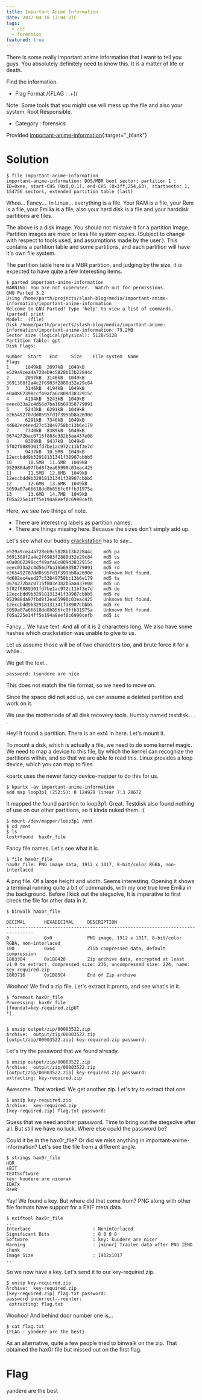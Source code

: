 ```yaml
---
title: Important Anime Information
date: 2017-04-18 13:04 UTC
tags: 
  - ctf 
  - forensics
featured: true
---
```


There is some really important anime information that I want to tell you guys. You absolutely definitely need to know this. It is a matter of life or death.

Find the information.

- Flag Format /{FLAG : .+}/

Note: Some tools that you might use will mess up the file and also your system. Root Responsible.

- Category : forensics

Provided [important-anime-information](2017-04-18-important-anime-information/important-anime-information){:target="_blank"}

Solution
========

    $ file important-anime-information
    important-anime-information: DOS/MBR boot sector; partition 1 : ID=0xee, start-CHS (0x0,0,1), end-CHS (0x3ff,254,63), startsector 1, 154756 sectors, extended partition table (last)

Whoa... Fancy....
In Linux... everything is a file. Your RAM is a file, your Rem is a file, your Emilia is a file, also your hard disk is a file and your harddisk partitions are files.

The above is a disk image. You should not mistake it for a partition image. Partition images are more or less file system copies. (Subject to change with respect to tools used, and assumptions made by the user.). This contains a partition table and some partitions, and each partition will have it's own file system.

The partition table here is a MBR partition, and judging by the size, it is expected to have quite a few interesting items.

    $ parted important-anime-information
    WARNING: You are not superuser.  Watch out for permissions.
    GNU Parted 3.2
    Using /home/parth/projects/slash-blog/media/important-anime-information/important-anime-information
    Welcome to GNU Parted! Type 'help' to view a list of commands.
    (parted) print
    Model:  (file)
    Disk /home/parth/projects/slash-blog/media/important-anime-information/important-anime-information: 79.2MB
    Sector size (logical/physical): 512B/512B
    Partition Table: gpt
    Disk Flags:

    Number  Start   End     Size    File system  Name                              Flags
    1      1049kB  2097kB  1049kB               e529a9cea4a728eb9c5828b13b22844c
    2      2097kB  3146kB  1049kB               3691308f2a4c2f6983f2880d32e29c84
    3      3146kB  4194kB  1049kB               e0a0862398ccf49afa6c809d3832915c
    4      4194kB  5243kB  1049kB               eeec033a2c4d56d7ba16b69358779091
    5      5243kB  6291kB  1049kB               e265492707dd0595fd1f399bb8a2690e
    6      6291kB  7340kB  1049kB               4d682ec4eed27c53849758bc13b6e179
    7      7340kB  8389kB  1049kB               0674272bac0715f803e382b5aa437e08
    8      8389kB  9437kB  1049kB               5f02f0889301fd7be1ac972c11bf3e7d
    9      9437kB  10.5MB  1049kB               12eccbdd9b32918131341f38907cbbb5
    10      10.5MB  11.5MB  1049kB               952988da97fbd8f2ea65990c03eac425
    11      11.5MB  12.6MB  1049kB               12eccbdd9b32918131341f38907cbbb5
    12      12.6MB  13.6MB  1049kB               5059a07a66618dd8b856fc0ffb31975a
    13      13.6MB  14.7MB  1049kB               f05a225e14ff5e194a8eef0c6990cefb

Here, we see two things of note.

* There are interesting labels as partition names.
* There are things missing here. Because the sizes don't simply add up.

Let's see what our buddy [crackstation](https://crackstation.net/) has to say...

    e529a9cea4a728eb9c5828b13b22844c	md5	pa
    3691308f2a4c2f6983f2880d32e29c84	md5	ss
    e0a0862398ccf49afa6c809d3832915c	md5	wo
    eeec033a2c4d56d7ba16b69358779091	md5	rd
    e265492707dd0595fd1f399bb8a2690e	Unknown	Not found.
    4d682ec4eed27c53849758bc13b6e179	md5	ts
    0674272bac0715f803e382b5aa437e08	md5	un
    5f02f0889301fd7be1ac972c11bf3e7d	md5	de
    12eccbdd9b32918131341f38907cbbb5	md5	re
    952988da97fbd8f2ea65990c03eac425	Unknown	Not found.
    12eccbdd9b32918131341f38907cbbb5	md5	re
    5059a07a66618dd8b856fc0ffb31975a	Unknown	Not found.
    f05a225e14ff5e194a8eef0c6990cefb	md5	ic

Fancy... We have text. And all of it is 2 characters long. We also have some hashes which crackstation was unable to give to us.

Let us assume those will be of two characters too, and brute force it for a while...

We get the text...

    password: tsundere are nice

This does not match the file format, so we need to move on. 

Since the space did not add up, we can assume a deleted partition and work on it.

We use the motherlode of all disk recovery tools. Humbly named testdisk.
.
.
.

Hey! It found a partition. There is an ext4 in here. Let's mount it.

To mount a disk, which is actually a file, we need to do some kernel magic. We need to map a device to this file, by which the kernel
can recognize the partitions within, and so that we are able to read this. Linux provides a loop device, which you can map to files.

kpartx uses the newer fancy device-mapper to do this for us.

    $ kpartx -av important-anime-information
    add map loop3p1 (252:5): 0 124928 linear 7:3 28672

It mapped the found partition to loop3p1. Great. Testdisk also found nothing of use on our other partitions, so it kinda nuked them. :(

    $ mount /dev/mapper/loop3p1 /mnt
    $ cd /mnt
    $ ls
    lost+found  hax0r_file

Fancy file names. Let's see what it is.

    $ file hax0r_file
    hax0r_file: PNG image data, 1912 x 1017, 8-bit/color RGBA, non-interlaced

A png file. Of a large height and width. Seems interesting. Opening it shows a terminal running quite a bit of commands, with my one true love Emilia in the background. Before I kick out the stegsolve, It is imperative to first check the file for other data in it.

    $ binwalk hax0r_file

    DECIMAL       HEXADECIMAL     DESCRIPTION
    --------------------------------------------------------------------------------
    0             0x0             PNG image, 1912 x 1017, 8-bit/color RGBA, non-interlaced
    100           0x64            Zlib compressed data, default compression
    1803304       0x1B8428        Zip archive data, encrypted at least v1.0 to extract, compressed size: 236, uncompressed size: 224, name: key-required.zip
    1803716       0x1B85C4        End of Zip archive

Woohoo! We find a zip file. Let's extract it pronto, and see what's in it.

    $ foremost hax0r_file
    Processing: hax0r_file
    |foundat=key-required.zipUT
    *|


    $ unzip output/zip/00003522.zip
    Archive:  output/zip/00003522.zip
    [output/zip/00003522.zip] key-required.zip password:

Let's try the password that we found already.

    $ unzip output/zip/00003522.zip
    Archive:  output/zip/00003522.zip
    [output/zip/00003522.zip] key-required.zip password:
    extracting: key-required.zip

Awesome. That worked. We get another zip. Let's try to extract that one.

    $ unzip key-required.zip
    Archive:  key-required.zip
    [key-required.zip] flag.txt password:

Guess that we need another password. Time to bring out the stegsolve after all. But still we have no luck. Where else could the password be?

Could it be in the hax0r_file? Or did we miss anything in important-anime-information? Let's see the file from a different angle.

    $ strings hax0r_file 
    HDR
    sBIT
    tEXtSoftware
    key: kuudere are nicerak
    IDATx
    BzeR

Yay! We found a key. But where did that come from? PNG along with other file formats have support for a EXIF meta data.

    $ exiftool hax0r_file
    ...
    Interlace                       : Noninterlaced
    Significant Bits                : 8 8 8 8
    Software                        : key: kuudere are nicer
    Warning                         : [minor] Trailer data after PNG IEND chunk
    Image Size                      : 1912x1017
    ...

So we now have a key. Let's send it to our key-required.zip.

    $ unzip key-required.zip
    Archive:  key-required.zip
    [key-required.zip] flag.txt password:
    password incorrect--reenter:
     extracting: flag.txt

Woohoo! And behind door number one is...

    $ cat flag.txt
    {FLAG : yandere are the best}

As an alternative, quite a few people tried to binwalk on the zip. That obtained the hax0r file but missed out on the first flag.

Flag
====
yandere are the best
